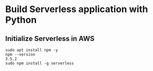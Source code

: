 # Build Serverless application with Python

## Initialize Serverless in AWS

``` 
sudo apt install npm -y
npm --version
3.5.2
sudo npm install -g serverless


```
